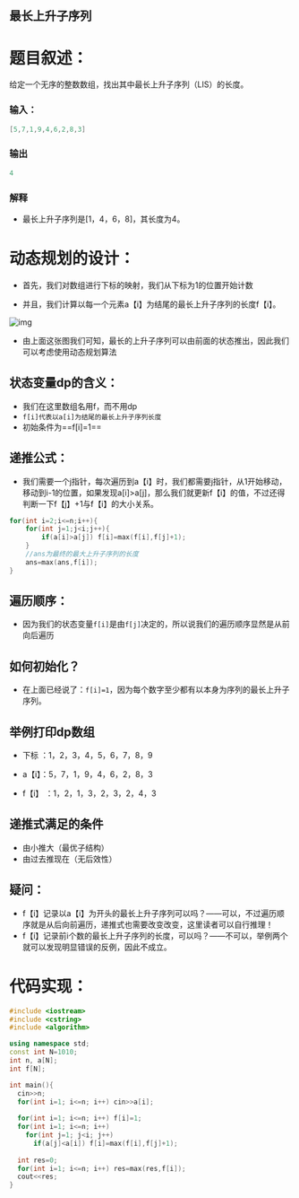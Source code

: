 ## 最长上升子序列



# 题目叙述：

给定一个无序的整数数组，找出其中最长上升子序列（LIS）的长度。

### 输入：

```cpp
[5,7,1,9,4,6,2,8,3]
```

### 输出

```cpp
4
```

### 解释

+ 最长上升子序列是[1，4，6，8]，其长度为4。





# 动态规划的设计：

+ 首先，我们对数组进行下标的映射，我们从下标为1的位置开始计数

+ 并且，我们计算以每一个元素a【i】为结尾的最长上升子序列的长度f【i】。

![img](https://img2024.cnblogs.com/blog/3476421/202408/3476421-20240819150041928-427480902.png)

+ 由上面这张图我们可知，最长的上升子序列可以由前面的状态推出，因此我们可以考虑使用动态规划算法

## 状态变量dp的含义：

+ 我们在这里数组名用f，而不用dp
+ `f[i]代表以a[i]为结尾的最长上升子序列长度`
+ 初始条件为==f[i]=1==

## 递推公式：

+ 我们需要一个j指针，每次遍历到a【i】时，我们都需要j指针，从1开始移动，移动到i-1的位置，如果发现a[i]>a[j]，那么我们就更新f【i】的值，不过还得判断一下f【j】+1与f【i】的大小关系。

```cpp
for(int i=2;i<=n;i++){
    for(int j=1;j<i;j++){
        if(a[i]>a[j]) f[i]=max(f[i],f[j]+1);
    }
    //ans为最终的最大上升子序列的长度
    ans=max(ans,f[i]);
}
```

## 遍历顺序：

+ 因为我们的状态变量`f[i]`是由`f[j]`决定的，所以说我们的遍历顺序显然是从前向后遍历

## 如何初始化？

+ 在上面已经说了：`f[i]=1`，因为每个数字至少都有以本身为序列的最长上升子序列。

## 举例打印dp数组

+ 下标   ：1，2，3，4，5，6，7，8，9

+ a【i】：5，7，1，9，4，6，2，8，3
+ f【i】 ：1，2，1，3，2，3，2，4，3

## 递推式满足的条件

+ 由小推大（最优子结构）
+ 由过去推现在（无后效性）

## 疑问：

+ f【i】记录以a【i】为开头的最长上升子序列可以吗？——可以，不过遍历顺序就是从后向前遍历，递推式也需要改变改变，这里读者可以自行推理！
+ f【i】记录前i个数的最长上升子序列的长度，可以吗？——不可以，举例两个就可以发现明显错误的反例，因此不成立。

# 代码实现：

```cpp
#include <iostream>
#include <cstring>
#include <algorithm>

using namespace std;
const int N=1010;
int n, a[N];
int f[N];

int main(){
  cin>>n;
  for(int i=1; i<=n; i++) cin>>a[i];
  
  for(int i=1; i<=n; i++) f[i]=1;
  for(int i=1; i<=n; i++)
    for(int j=1; j<i; j++)
      if(a[j]<a[i]) f[i]=max(f[i],f[j]+1);
  
  int res=0;
  for(int i=1; i<=n; i++) res=max(res,f[i]);
  cout<<res;
}
```

